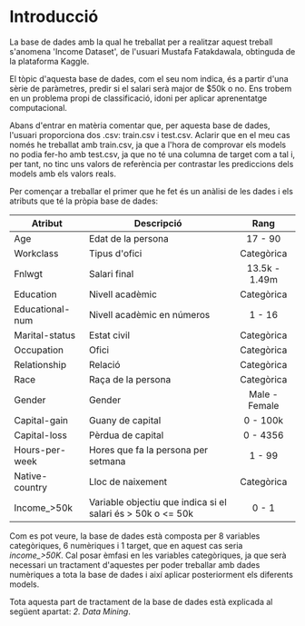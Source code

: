 # Introducció
La base de dades amb la qual he treballat per a realitzar aquest treball s'anomena 'Income Dataset', de l'usuari Mustafa 
Fatakdawala, obtinguda de la plataforma Kaggle.

El tòpic d'aquesta base de dades, com el seu nom indica, és a partir d'una sèrie de paràmetres, predir si el salari serà 
major de $50k o no. Ens trobem en un problema propi de classificació, idoni per aplicar aprenentatge computacional.

Abans d'entrar en matèria comentar que, per aquesta base de dades, l'usuari proporciona dos .csv: train.csv i test.csv.
Aclarir que en el meu cas només he treballat amb train.csv, ja que a l'hora de comprovar els models no podia fer-ho amb test.csv, ja
que no té una columna de target com a tal i, per tant, no tinc uns valors de referència per contrastar les prediccions dels models
amb els valors reals.

Per començar a treballar el primer que he fet és un anàlisi de les dades i els atributs que té la pròpia base de dades:

| Atribut | Descripció | Rang |
| ---------- | ---------- | :----------: |
| Age | Edat de la persona | 17 - 90 |
| Workclass | Tipus d'ofici | Categòrica |
| Fnlwgt | Salari final | 13.5k - 1.49m |
| Education | Nivell acadèmic | Categòrica |
| Educational-num | Nivell acadèmic en números | 1 - 16 |
| Marital-status | Estat civil | Categòrica |
| Occupation | Ofici | Categòrica |
| Relationship | Relació | Categòrica |
| Race | Raça de la persona | Categòrica |
| Gender | Gender | Male - Female |
| Capital-gain | Guany de capital | 0 - 100k |
| Capital-loss | Pèrdua de capital | 0 - 4356 |
| Hours-per-week | Hores que fa la persona per setmana | 1 - 99 |
| Native-country | Lloc de naixement | Categòrica |
| Income_>50k | Variable objectiu que indica si el salari és > 50k o <= 50k | 0 - 1 |

Com es pot veure, la base de dades està composta per 8 variables categòriques, 6 numèriques i 1 target, que en aquest cas seria 
*income_>50K*. Cal posar èmfasi en les variables categòriques, ja que serà necessari un tractament d'aquestes per poder treballar
amb dades numèriques a tota la base de dades i així aplicar posteriorment els diferents models.

Tota aquesta part de tractament de la base de dades està explicada al següent apartat: *2. Data Mining*.
